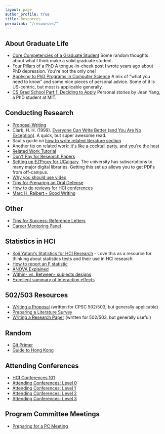 ```yaml
---
layout: page
author_profile: true
title: Resources
permalink: "/resources/"
---
```


## About Graduate Life
* [Core Competencies of a Graduate Student](https://ricelab.github.io/young-tony-blog/2009/04/11/phd-core-competencies/) Some random thoughts about what I think make a solid graduate student.
* [Four Pillars of a PhD](https://ricelab.github.io/young-tony-blog/2006/08/11/four-pillars-of-a-phd/) A tongue-in-cheek post I wrote years ago about PhD depression. You're not the only one!
* [Applying to PhD Programs in Computer Science](http://www.cs.cmu.edu/~harchol/gradschooltalk.pdf) A mix of "what you need to know" and some nice pieces of personal advice. Some of it is US-centric, but most is applicable generally.
* [CS Grad School Part 1: Deciding to Apply](http://jxyzabc.blogspot.ca/2008/08/cs-grad-school-part-1-deciding-to-apply.html) Personal stories by Jean Yang, a PhD student at MIT.

## Conducting Research
* [Proposal Writing]({{site.baseurl}}/2018/proposal-writing/)
* Clark, H. H. (1999). [Everyone Can Write Better (and You Are No Exception)](GradStudentTips/everyone-can-write-better.pdf). A quick, but super awesome read.
* Saul's guide on [how to write related literature section](http://pages.cpsc.ucalgary.ca/~saul/wiki/pmwiki.php/Chapter1/HowToWriteALiteratureReview)
* Another tip on related work: [it's like a cocktail party, and you're the host](http://www.youtube.com/watch?v=ZwA3IFOAuh8)
* [Related Work Tutorial]({{site.baseurl}}/2018/related-work-tutorial/)
* [Don't Pay for Research Papers]({{site.baseurl}}/2020/uoft-my-access/)
* [Setting up EZProxy for UCalgary]({{site.baseurl}}/2018/ezproxy-setup/). The university has subscriptions to many major digital libraries. Getting this set up allows you to get PDFs from off-campus.
* [Why you should use video](https://ricelab.github.io/young-tony-blog/2007/10/24/why-you-should-use-video/)
* [Tips for Preparing an Oral Defense]({{site.baseurl}}/2018/oral-defense-tips/)
* [How to do reviews for HCI conferences](http://ricelab.github.io/blog/2018/writing-reviews-for-hci/)
* [Marc H. Raibert - Good Writing]({{site.baseurl}}/2021/good-writing/)

## Other
* [Tips for Success: Reference Letters](http://grad.ucalgary.ca/awards/tips_for_success/reference_forms)
* [Career Mentoring Panel]({{site.baseurl}}/2018/career-mentoring-workshop/)

## Statistics in HCI
* [Koji Yatani's Statistics for HCI Research](http://yatani.jp/teaching/doku.php?id=hcistats:start) - Love this as a resource for thinking about statistics tests and their use in HCI research
* [How to report an F statistic](http://www.yorku.ca/mack/RN-HowToReportAnFStatistic.html)
* [ANOVA Explained](http://www.yorku.ca/mack/RN-Anova.html)
* [Within- vs. Between- subjects designs](http://www.yorku.ca/mack/RN-Counterbalancing.html)
* [Excellent summary of interaction effects](http://www.unc.edu/courses/2008spring/psyc/270/001/interact.html)

## 502/503 Resources
* [Writing a Proposal]({{site.baseurl}}/2018/502-503-proposal/) (written for CPSC 502/503, but generally applicable)
* [Preparing a Literature Survey]({{site.baseurl}}/2018/literature-review/)
* [Writing a Research Paper]({{site.baseurl}}/2018/502-503-final-report/) (written for 502/503, but generally useful)

## Random
* [Git Primer](http://ricelab.github.io/blog/2017/git-as-tony-understands-it/)
* [Guide to Hong Kong](http://ricelab.github.io/blog/2018/guide-to-hk/)

## Attending Conferences
* [HCI Conferences 101](http://ricelab.github.io/blog/2016/hci-conferences-101/)
* [Attending Conferences: Level 0](http://ricelab.github.io/blog/2016/attending-conferences-level-0/)
* [Attending Conferences: Level 1](http://ricelab.github.io/blog/2016/attending-conferences-level-1/)
* [Attending Conferences: Level 2](http://ricelab.github.io/blog/2016/attending-conferences-level-2/)
* [Attending Conferences: Level 3](http://ricelab.github.io/blog/2016/attending-conferences-level-3/)

## Program Committee Meetings
* [Preparing for a PC Meeting](http://ricelab.github.io/blog/2014/pc-meetings-a-quiet-guys-perspective/)
